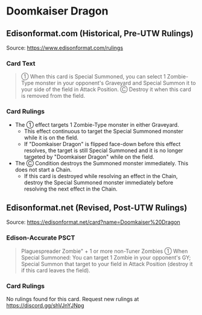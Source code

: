 # Doomkaiser Dragon

## Edisonformat.com (Historical, Pre-UTW Rulings)

Source: https://www.edisonformat.com/rulings

### Card Text

> ① When this card is Special Summoned, you can select 1 Zombie-Type monster in your opponent's Graveyard and Special Summon it to your side of the field in Attack Position. Ⓒ Destroy it when this card is removed from the field.

### Card Rulings

*   The ① effect targets 1 Zombie-Type monster in either Graveyard.
    *   This effect continuous to target the Special Summoned monster while it is on the field.
    *   If "Doomkaiser Dragon" is flipped face-down before this effect resolves, the target is still Special Summoned and it is no longer targeted by "Doomkaiser Dragon" while on the field.
*   The Ⓒ Condition destroys the Summoned monster immediately. This does not start a Chain.
    *   If this card is destroyed while resolving an effect in the Chain, destroy the Special Summoned monster immediately before resolving the next effect in the Chain.

## Edisonformat.net (Revised, Post-UTW Rulings)

Source: https://edisonformat.net/card?name=Doomkaiser%20Dragon

### Edison-Accurate PSCT

> Plaguespreader Zombie" + 1 or more non-Tuner Zombies
> ① When Special Summoned: You can target 1 Zombie in your opponent's GY; Special Summon that target to your field in Attack Position (destroy it if this card leaves the field).

### Card Rulings

No rulings found for this card. Request new rulings at https://discord.gg/shVJnYJNpg
            